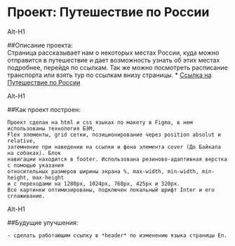 # Проект: Путешествие по России
  
Alt-H1  
  
##Описание проекта:  
     Страница рассказывает нам о некоторых местах России, куда можно отправится в 
     путешествие и дает возможность узнать об этих местах подробнее, перейдя по ссылкам. 
     Так же можно посмотреть расписание транспорта или взять тур по ссылкам внизу страницы. 
     * [Ссылка на Путешествие по России](https://samarinv.github.io/russian-travel/)
  
Alt-H1  
  
##Как проект построен:  
  
    Проект сделан на html и css языках по макету в Figma, в нем использованы технология БЭМ,
    Flex элементы, grid сетки, позиционирование через position absolut и relative, 
    затемнение при наведении на ссылки и фона элемента cover (До Байкала на собаках). Блок
    навигации находится в footer. Использована резиново-адаптивная верстка с помощью указания
    относительных размеров ширины экрана %, max-width, min-width, min-height, max-height 
    и с переходами на 1280px, 1024px, 768px, 425px и 320px.
    Все картинки оптимизированы, подключен локальный шрифт Inter и его сглаживание.
  
Alt-H1  
  
##Будущие улучшения:

    - сделать работающим ссылку в *header* по изменению языка страницы En.

